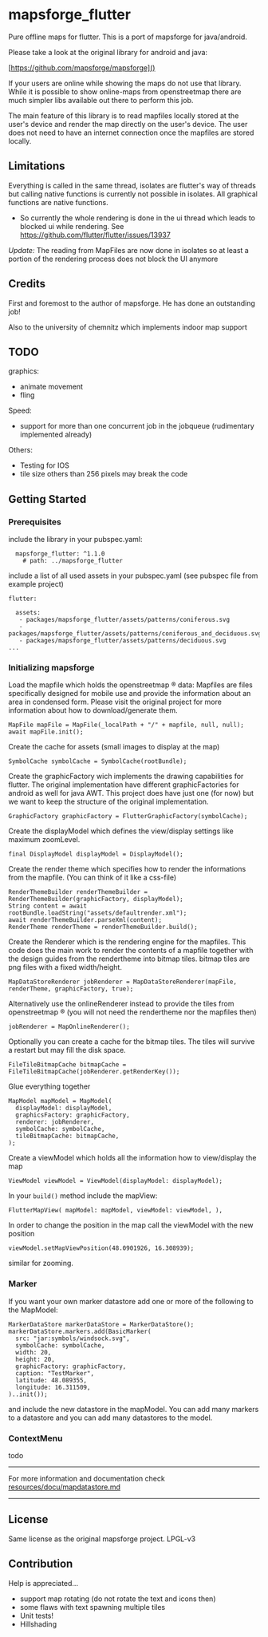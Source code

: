 # mapsforge_flutter

Pure offline maps for flutter. This is a port of mapsforge for java/android. 

Please take a look at the original library for android and java:

[https://github.com/mapsforge/mapsforge]()

If your users are online while showing the maps do not use that library. While it is possible to show online-maps from openstreetmap there
are much simpler libs available out there to perform this job. 

The main feature of this library is to read mapfiles locally stored at the user's device and render the
map directly on the user's device. The user does not need to have an internet connection once the mapfiles are stored locally.

## Limitations

Everything is called in the same thread, isolates are flutter's way of threads but calling native functions is currently not possible in isolates.
All graphical functions are native functions. 
 - So currently the whole rendering is done in the ui thread which leads to blocked ui while rendering. 
 See https://github.com/flutter/flutter/issues/13937

*Update:* The reading from MapFiles are now done in isolates so at least a portion of the rendering process does not block the UI anymore

## Credits

First and foremost to the author of mapsforge. He has done an outstanding job!

Also to the university of chemnitz which implements indoor map support

## TODO

graphics:
 - animate movement
 - fling

Speed:
 - support for more than one concurrent job in the jobqueue (rudimentary implemented already)

Others:
 - Testing for IOS
 - tile size others than 256 pixels may break the code

## Getting Started

### Prerequisites

include the library in your pubspec.yaml:

      mapsforge_flutter: ^1.1.0
        # path: ../mapsforge_flutter

include a list of all used assets in your pubspec.yaml (see  pubspec file from example project)

    flutter:
    
      assets:
       - packages/mapsforge_flutter/assets/patterns/coniferous.svg
       - packages/mapsforge_flutter/assets/patterns/coniferous_and_deciduous.svg
       - packages/mapsforge_flutter/assets/patterns/deciduous.svg
    ...

### Initializing mapsforge

Load the mapfile which holds the openstreetmap &reg; data: Mapfiles are files specifically designed for mobile use and provide the
information about an area in condensed form. Please visit the original project for more information about how to download/generate them. 

    MapFile mapFile = MapFile(_localPath + "/" + mapfile, null, null);
    await mapFile.init();

Create the cache for assets (small images to display at the map)

    SymbolCache symbolCache = SymbolCache(rootBundle);

Create the graphicFactory wich implements the drawing capabilities for flutter. The original implementation have different graphicFactories for
android as well for java AWT. This project does have just one (for now) but we want to keep the structure of the original implementation. 

    GraphicFactory graphicFactory = FlutterGraphicFactory(symbolCache);

Create the displayModel which defines the view/display settings like maximum zoomLevel.

    final DisplayModel displayModel = DisplayModel();

Create the render theme which specifies how to render the informations from the mapfile. (You can think of it like a css-file)

    RenderThemeBuilder renderThemeBuilder = RenderThemeBuilder(graphicFactory, displayModel);
    String content = await rootBundle.loadString("assets/defaultrender.xml");
    await renderThemeBuilder.parseXml(content);
    RenderTheme renderTheme = renderThemeBuilder.build();

Create the Renderer which is the rendering engine for the mapfiles. This code does the main work to render the contents of a
mapfile together with the design guides from the rendertheme into bitmap tiles. bitmap tiles are png files with a fixed width/height.

    MapDataStoreRenderer jobRenderer = MapDataStoreRenderer(mapFile, renderTheme, graphicFactory, true);

Alternatively use the onlineRenderer instead to provide the tiles from openstreetmap &reg; (you will not need the rendertheme nor the mapfiles then)

    jobRenderer = MapOnlineRenderer();

Optionally you can create a cache for the bitmap tiles. The tiles will survive a restart but may fill the disk space.

    FileTileBitmapCache bitmapCache = FileTileBitmapCache(jobRenderer.getRenderKey());

Glue everything together

    MapModel mapModel = MapModel(
      displayModel: displayModel,
      graphicsFactory: graphicFactory,
      renderer: jobRenderer,
      symbolCache: symbolCache,
      tileBitmapCache: bitmapCache,  
    );

Create a viewModel which holds all the information how to view/display the map

    ViewModel viewModel = ViewModel(displayModel: displayModel);

In your ``build()`` method include the mapView:

    FlutterMapView( mapModel: mapModel, viewModel: viewModel, ),

In order to change the position in the map call the viewModel with the new position

    viewModel.setMapViewPosition(48.0901926, 16.308939);

similar for zooming.

### Marker

If you want your own marker datastore add one or more of the following to the MapModel:

    MarkerDataStore markerDataStore = MarkerDataStore();
    markerDataStore.markers.add(BasicMarker(
      src: "jar:symbols/windsock.svg",
      symbolCache: symbolCache,
      width: 20,
      height: 20,
      graphicFactory: graphicFactory,
      caption: "TestMarker",
      latitude: 48.089355,
      longitude: 16.311509,
    )..init());

and include the new datastore in the mapModel. You can add many markers to a datastore and you can add many datastores to the model. 

### ContextMenu

todo

----

For more information and documentation check [resources/docu/mapdatastore.md]()

----

## License

Same license as the original mapsforge project. LPGL-v3

## Contribution

Help is appreciated...

- support map rotating (do not rotate the text and icons then)
- some flaws with text spawning multiple tiles
- Unit tests!
- Hillshading

